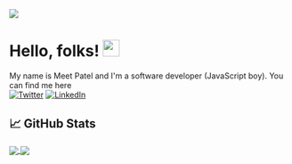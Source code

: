<a href="https://www.amazon.in/Advanced-JavaScript-Visualized-Meet-Patel-ebook/dp/B08SNXC66S/" target="_new">
  <img align="center" src="https://m.media-amazon.com/images/I/41AQxY22PxL.jpg" />
</a>

# Hello, folks! <img src="https://raw.githubusercontent.com/MartinHeinz/MartinHeinz/master/wave.gif" width="30px">

My name is Meet Patel and I'm a software developer (JavaScript boy). You can find me here 
<br />
[![Twitter][twitter-shield]][twitter-url] [![LinkedIn][linkedin-shield]][linkedin-url]

## &#x1f4c8; GitHub Stats


<a href="https://github.com/MartinHeinz/MartinHeinz">
  <img align="center" src="https://github-readme-stats.vercel.app/api?username=mpmeetpatel&show_icons=true&line_height=27&count_private=true&title_color=ffffff&icon_color=000&bg_color=1c1c1c%22%20alt=%22Martin%27s%20GitHub%20Stats" />
</a> 
<a href="https://github.com/MartinHeinz/MartinHeinz">
  <img align="center" src="https://github-readme-stats.vercel.app/api/top-langs/?username=mpmeetpatel&hide=html,css&title_color=ffffff&text_color=c9cacc&icon_color=2bbc8a&bg_color=1d1f21" />
</a>
<!-- links to your social media accounts -->

[1]: https://twitter.com/___meetpatel___
[2]: https://github.com/mpmeetpatel
[3]: https://www.linkedin.com/in/meetpatel-professional/

[linkedin-url]: https://www.linkedin.com/in/meetpatel-professional/
[twitter-url]: https://twitter.com/___meetpatel___

[linkedin-shield]: https://img.shields.io/badge/-LinkedIn-black.svg?style=for-the-badge&logo=linkedin&colorB=555
[twitter-shield]: https://img.shields.io/badge/-Twitter-black.svg?style=for-the-badge&logo=twitter&colorB=555
